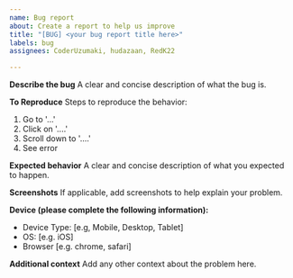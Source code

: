 ```yaml
---
name: Bug report
about: Create a report to help us improve
title: "[BUG] <your bug report title here>"
labels: bug
assignees: CoderUzumaki, hudazaan, RedK22

---
```


**Describe the bug**
A clear and concise description of what the bug is.

**To Reproduce**
Steps to reproduce the behavior:
1. Go to '...'
2. Click on '....'
3. Scroll down to '....'
4. See error

**Expected behavior**
A clear and concise description of what you expected to happen.

**Screenshots**
If applicable, add screenshots to help explain your problem.

**Device (please complete the following information):**
 - Device Type: [e.g, Mobile, Desktop, Tablet]
 - OS: [e.g. iOS]
 - Browser [e.g. chrome, safari]

**Additional context**
Add any other context about the problem here.
